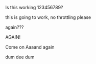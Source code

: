 Is this working 123456789?

this is going to work, no throttling please

again???

AGAIN!

Come on
Aaaand again

dum dee dum
